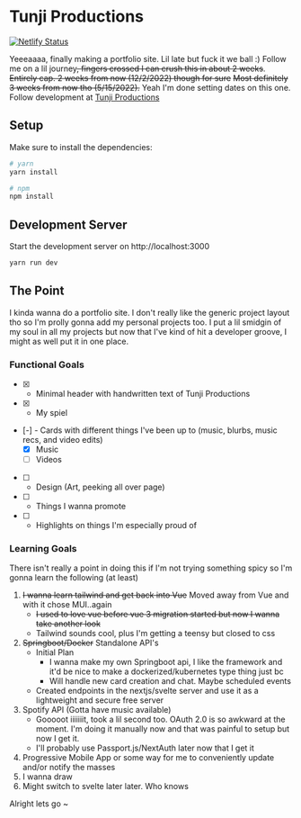 # Tunji Productions

[![Netlify Status](https://api.netlify.com/api/v1/badges/75c5c3e8-bfb9-4579-a019-bebe485f0329/deploy-status)](https://app.netlify.com/sites/tunjiprod/deploys)

Yeeeaaaa, finally making a portfolio site. Lil late but fuck it we ball :)
Follow me on a lil journey~~, fingers crossed I can crush this in about 2 weeks~~. ~~Entirely cap. 2 weeks from now (12/2/2022) though for sure~~ ~~Most definitely 3 weeks from now tho (5/15/2022).~~
Yeah I'm done setting dates on this one.
Follow development at [Tunji Productions](https://www.tunjiproductions.com)

## Setup

Make sure to install the dependencies:

```bash
# yarn
yarn install

# npm
npm install
```

## Development Server

Start the development server on http://localhost:3000

```bash
yarn run dev

```

## The Point

I kinda wanna do a portfolio site. I don't really like the generic project layout tho so I'm prolly gonna add my personal projects too. I put a lil smidgin of my soul in all my projects but now that I've kind of hit a developer groove, I might as well put it in one place.

### Functional Goals

- [x] - Minimal header with handwritten text of Tunji Productions
- [x] - My spiel
- [-] - Cards with different things I've been up to (music, blurbs, music recs, and video edits)
  - [x] Music
  - [ ] Videos
- [ ] - Design (Art, peeking all over page)
- [ ] - Things I wanna promote
- [ ] - Highlights on things I'm especially proud of

### Learning Goals

There isn't really a point in doing this if I'm not trying something spicy so I'm gonna learn the following (at least)

1. ~~I wanna learn tailwind and get back into Vue~~ Moved away from Vue and with it chose MUI..again
   - ~~I used to love vue before vue 3 migration started but now I wanna take another look~~
   - Tailwind sounds cool, plus I'm getting a teensy but closed to css
2. ~~Springboot/Docker~~ Standalone API's
   - Initial Plan
      - I wanna make my own Springboot api, I like the framework and it'd be nice to make a dockerized/kubernetes type thing just bc
      - Will handle new card creation and chat. Maybe scheduled events
   - Created endpoints in the nextjs/svelte server and use it as a lightweight and secure free server
3. Spotify API (Gotta have music available)
   - Gooooot iiiiiiit, took a lil second too. OAuth 2.0 is so awkward at the moment. I'm doing it manually now and that was painful to setup but now I get it.
   - I'll probably use Passport.js/NextAuth later now that I get it
4. Progressive Mobile App or some way for me to conveniently update and/or notify the masses
5. I wanna draw
6. Might switch to svelte later later. Who knows

Alright lets go ~
